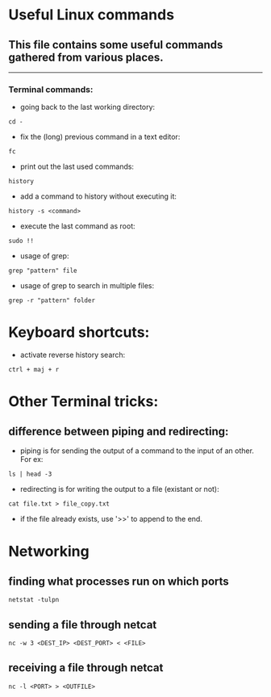 # Useful Linux commands

## This file contains some useful commands gathered from various places.
_____________________________________________

### Terminal commands:

* going back to the last working directory:

```shell
cd -
```

* fix the (long) previous command in a text editor:
```shell
fc
```

* print out the last used commands:
```shell
history
```

* add a command to history without executing it:
```shell
history -s <command>
```


* execute the last command as root:
```shell
sudo !!
```


* usage of grep:
```shell
grep "pattern" file
```

* usage of grep to search in multiple files:
```shell
grep -r "pattern" folder 
```

# Keyboard shortcuts:

* activate reverse history search:
```
ctrl + maj + r
```

# Other Terminal tricks:
## difference between piping and redirecting:

* piping is for sending the output of a command to the input of an other. For ex:
```shell
ls | head -3
```

* redirecting is for writing the output to a file (existant or not):
```
cat file.txt > file_copy.txt
```

* if the file already exists, use '>>' to append to the end.

# Networking
## finding what processes run on which ports

```shell
netstat -tulpn
```

## sending a file through netcat
```shell
nc -w 3 <DEST_IP> <DEST_PORT> < <FILE>
```

## receiving a file through netcat
```shell
nc -l <PORT> > <OUTFILE>

